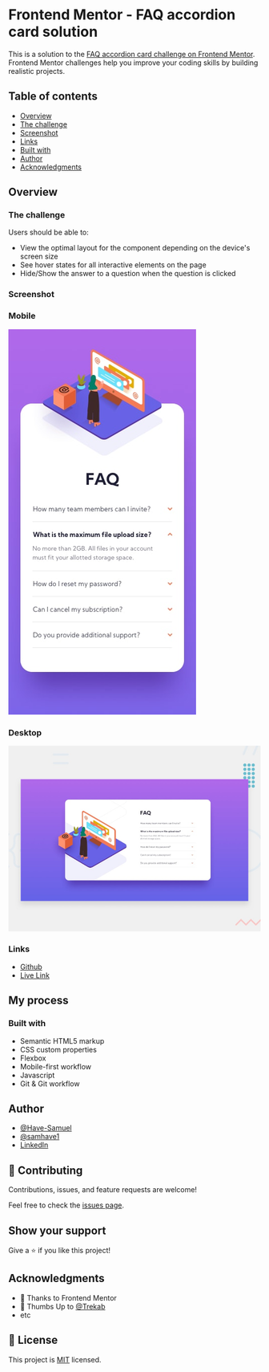 # Frontend Mentor - FAQ accordion card solution

This is a solution to the [FAQ accordion card challenge on Frontend Mentor](https://www.frontendmentor.io/challenges/faq-accordion-card-XlyjD0Oam). Frontend Mentor challenges help you improve your coding skills by building realistic projects.

## Table of contents

- [Overview](#overview)
- [The challenge](#the-challenge)
- [Screenshot](#screenshot)
- [Links](#links)
- [Built with](#built-with)
- [Author](#author)
- [Acknowledgments](#acknowledgments)

## Overview

### The challenge

Users should be able to:

- View the optimal layout for the component depending on the device's screen size
- See hover states for all interactive elements on the page
- Hide/Show the answer to a question when the question is clicked

### Screenshot

### Mobile

![](./design/mobile-design.jpg)

### Desktop

![](./design/desktop-preview.jpg)

### Links

- [Github](https://github.com/Have-Samuel/fAQ-accordion-card)
- [Live Link](https://faq-accordion12.netlify.app/)

## My process

### Built with

- Semantic HTML5 markup
- CSS custom properties
- Flexbox
- Mobile-first workflow
- Javascript
- Git & Git workflow

## Author

- [@Have-Samuel](https://www.frontendmentor.io/profile/Have-Samuel)
- [@samhave1](https://twitter.com/samhave1)
- [LinkedIn](https://www.linkedin.com/in/have-samuel/)

## 🤝 Contributing

Contributions, issues, and feature requests are welcome!

Feel free to check the [issues page](https://github.com/Have-Samuel/fAQ-accordion-card/issues).

## Show your support

Give a ⭐️ if you like this project!

## Acknowledgments

- 🎉 Thanks to Frontend Mentor
- 👋 Thumbs Up to [@Trekab](https://github.com/trekab)
- etc

## 📝 License

This project is [MIT](./MIT.md) licensed.
